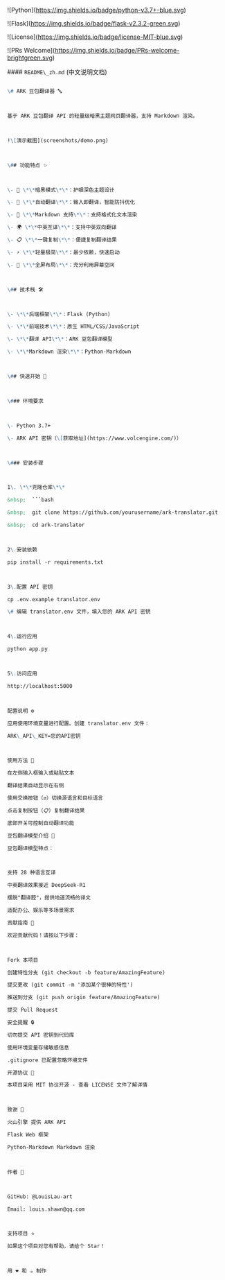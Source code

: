 !\[Python](https://img.shields.io/badge/python-v3.7+-blue.svg)

!\[Flask](https://img.shields.io/badge/flask-v2.3.2-green.svg)

!\[License](https://img.shields.io/badge/license-MIT-blue.svg)

!\[PRs Welcome](https://img.shields.io/badge/PRs-welcome-brightgreen.svg)



\#### `README\_zh.md` (中文说明文档)

```markdown

\# ARK 豆包翻译器 🔤



基于 ARK 豆包翻译 API 的轻量级暗黑主题网页翻译器，支持 Markdown 渲染。



!\[演示截图](screenshots/demo.png)



\## 功能特点 ✨



\- 🌙 \*\*暗黑模式\*\*：护眼深色主题设计

\- 🔄 \*\*自动翻译\*\*：输入即翻译，智能防抖优化

\- 📝 \*\*Markdown 支持\*\*：支持格式化文本渲染

\- 🌍 \*\*中英互译\*\*：支持中英双向翻译

\- 📋 \*\*一键复制\*\*：便捷复制翻译结果

\- ⚡ \*\*轻量极简\*\*：最少依赖，快速启动

\- 🎯 \*\*全屏布局\*\*：充分利用屏幕空间



\## 技术栈 🛠



\- \*\*后端框架\*\*：Flask (Python)

\- \*\*前端技术\*\*：原生 HTML/CSS/JavaScript

\- \*\*翻译 API\*\*：ARK 豆包翻译模型

\- \*\*Markdown 渲染\*\*：Python-Markdown



\## 快速开始 🚀



\### 环境要求



\- Python 3.7+

\- ARK API 密钥（\[获取地址](https://www.volcengine.com/)）



\### 安装步骤



1\. \*\*克隆仓库\*\*

&nbsp;  ```bash

&nbsp;  git clone https://github.com/yourusername/ark-translator.git

&nbsp;  cd ark-translator



2\.安装依赖

pip install -r requirements.txt



3\.配置 API 密钥

cp .env.example translator.env

\# 编辑 translator.env 文件，填入您的 ARK API 密钥



4\.运行应用

python app.py



5\.访问应用

http://localhost:5000



配置说明 ⚙️

应用使用环境变量进行配置。创建 translator.env 文件：

ARK\_API\_KEY=您的API密钥



使用方法 📖

在左侧输入框输入或粘贴文本

翻译结果自动显示在右侧

使用交换按钮（⇄）切换源语言和目标语言

点击复制按钮（📋）复制翻译结果

底部开关可控制自动翻译功能

豆包翻译模型介绍 🤖

豆包翻译模型特点：



支持 28 种语言互译

中英翻译效果接近 DeepSeek-R1

摆脱"翻译腔"，提供地道流畅的译文

适配办公、娱乐等多场景需求

贡献指南 🤝

欢迎贡献代码！请按以下步骤：



Fork 本项目

创建特性分支 (git checkout -b feature/AmazingFeature)

提交更改 (git commit -m '添加某个很棒的特性')

推送到分支 (git push origin feature/AmazingFeature)

提交 Pull Request

安全提醒 🔒

切勿提交 API 密钥到代码库

使用环境变量存储敏感信息

.gitignore 已配置忽略环境文件

开源协议 📄

本项目采用 MIT 协议开源 - 查看 LICENSE 文件了解详情



致谢 🙏

火山引擎 提供 ARK API

Flask Web 框架

Python-Markdown Markdown 渲染



作者 👤



GitHub: @LouisLau-art

Email: louis.shawn@qq.com



支持项目 ⭐

如果这个项目对您有帮助，请给个 Star！



用 ❤️ 和 ☕ 制作





